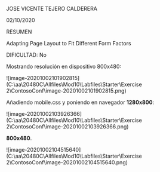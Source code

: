 JOSE VICENTE TEJERO CALDERERA	

02/10/2020

RESUMEN

Adapting Page Layout to Fit Different Form Factors

DIFICULTAD: No



Mostrando resolución en dispositivo 800x480:

![image-20201002101902815](C:\aa\20480C\Allfiles\Mod10\Labfiles\Starter\Exercise 2\ContosoConf\image-20201002101902815.png)



Añadiendo mobile.css y poniendo en navegador **1280x800**:



![image-20201002103926366](C:\aa\20480C\Allfiles\Mod10\Labfiles\Starter\Exercise 2\ContosoConf\image-20201002103926366.png)



 **800x480**.



![image-20201002104515640](C:\aa\20480C\Allfiles\Mod10\Labfiles\Starter\Exercise 2\ContosoConf\image-20201002104515640.png)